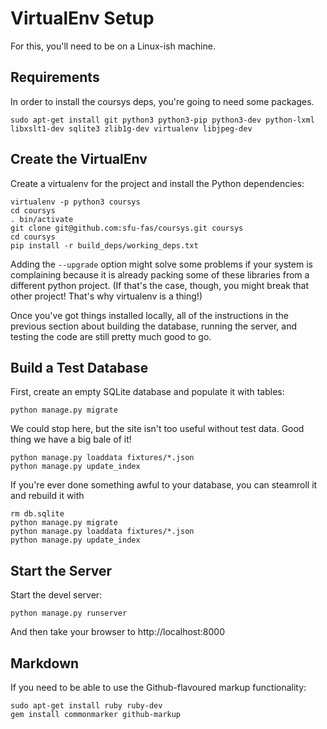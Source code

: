 # VirtualEnv Setup

For this, you'll need to be on a Linux-ish machine.

## Requirements

In order to install the coursys deps, you're going to need some packages.

    sudo apt-get install git python3 python3-pip python3-dev python-lxml libxslt1-dev sqlite3 zlib1g-dev virtualenv libjpeg-dev

## Create the VirtualEnv

Create a virtualenv for the project and install the Python dependencies:

    virtualenv -p python3 coursys
    cd coursys
    . bin/activate
    git clone git@github.com:sfu-fas/coursys.git coursys
    cd coursys
    pip install -r build_deps/working_deps.txt

Adding the `--upgrade` option might solve some problems if your system is
complaining because it is already packing some of these libraries from a
different python project.
(If that's the case, though, you might break that other project! That's
why virtualenv is a thing!)

Once you've got things installed locally, all of the instructions in the 
previous section about building the database, running the server,
and testing the code are still pretty much good to go. 

## Build a Test Database

First, create an empty SQLite database and populate it with tables:

    python manage.py migrate

We could stop here, but the site isn't too useful without test data. Good thing
we have a big bale of it! 

    python manage.py loaddata fixtures/*.json
    python manage.py update_index

If you're ever done something awful to your database, you can steamroll it
and rebuild it with 

    rm db.sqlite
    python manage.py migrate
    python manage.py loaddata fixtures/*.json
    python manage.py update_index

## Start the Server

Start the devel server:

    python manage.py runserver

And then take your browser to http://localhost:8000

## Markdown

If you need to be able to use the Github-flavoured markup functionality:

    sudo apt-get install ruby ruby-dev
    gem install commonmarker github-markup
